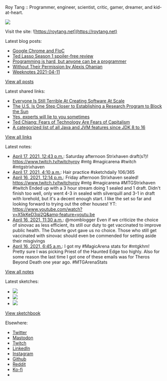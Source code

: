 Roy Tang :: Programmer, engineer, scientist, critic, gamer, dreamer, and kid-at-heart.

![](https://roytang.net/static/img/profile.jpg)

Visit the site: ![https://roytang.net](https://roytang.net)

Latest blog posts:

- [Google Chrome and FloC](https://roytang.net/2021/04/chrome-floc/)
- [Ted Lasso Season 1 spoiler-free review](https://roytang.net/2021/04/ted-lasso-s1/)
- [Programming is hard, but anyone can be a programmer](https://roytang.net/2021/04/programming-is-hard/)
- [Without Their Permission by Alexis Ohanian](https://roytang.net/2021/04/without-their-permission/)
- [Weeknotes 2021-04-11](https://roytang.net/2021/04/weeknotes-2021-04-11/)

[View all posts](https://roytang.net/blog)

Latest shared links:

- [Everyone Is Still Terrible At Creating Software At Scale](https://roytang.net/2021/04/everyone-is-still-terrible-at-creating-software-at-scale/)
- [The U.S. Is One Step Closer to Establishing a Research Program to Block the Sun](https://roytang.net/2021/04/the-us-is-one-step-closer-to-establishing-a-research-program-to-block-the-sun/)
- [Yes, experts will lie to you sometimes](https://roytang.net/2021/04/yes-experts-will-lie-to-you-sometimes/)
- [Ted Chiang: Fears of Technology Are Fears of Capitalism](https://roytang.net/2021/04/ted-chiang-fears-of-technology-are-fears-of-capitalism/)
- [A categorized list of all Java and JVM features since JDK 8 to 16](https://roytang.net/2021/04/a-categorized-list-of-all-java-and-jvm-features-since-jdk-8-to-16/)

[View all links](https://roytang.net/links)

Latest notes:

- [April 17, 2021, 12:43 p.m.](https://roytang.net/2021/04/1383279982311399434/): Saturday afternoon Strixhaven draft(s?)! https://www.twitch.tv/twitchyroy #mtg #magicarena #twitch #mtgstrixhaven
- [April 17, 2021, 4:10 a.m.](https://roytang.net/2021/04/1383150746334466051/): Hair practice #sketchdaily 106/365
- [April 16, 2021, 12:14 p.m.](https://roytang.net/2021/04/1382910148306427907/): Friday afternoon Strixhaven sealed! https://www.twitch.tv/twitchyroy #mtg #magicarena #MTGStrixhaven #twitch Ended up with a 3 hour stream doing 1 sealed and 1 draft. Didn&#x27;t finish too well, only went 4-3 in sealed with silverquill and 3-1 in draft with lorehold, but it&#x27;s a decent enough start. I like the set so far and looking forward to trying out the other houses! YT: https://www.youtube.com/watch?v=X5kKeD3qj2Q&amp;feature=youtu.be
- [April 16, 2021, 11:30 a.m.](https://roytang.net/2021/04/1382899175189221378/): @momblogger Even if we criticize the choice of sinovac as less efficient, its still our duty to get vaccinated to improve public health. The Duterte govt gave us no choice. Those who still get vaccinated with sinovac should even be commended for setting aside their misgivings
- [April 16, 2021, 6:45 a.m.](https://roytang.net/2021/04/1382827402338848769/): I got my #MagicArena stats for #mtgkhm! Pretty sure I was picking Priest of the Haunted Edge too highly. Also for some reason the last time I got one of these emails was for Theros Beyond Death one year ago. #MTGArenaStats

[View all notes](https://roytang.net/notes)

Latest sketches:


- ![](https://roytang.net/media/cache/49/08/4908965f1b468d46afbf2d45f78f2f66.jpg)
- ![](https://roytang.net/media/cache/52/be/52be1c262c6658c4f435c8b7097501af.jpg)
- ![](https://roytang.net/media/cache/a1/ed/a1ed3ee9f25d30366b5de4e796dd2d41.jpg)

[View sketchbook](https://roytang.net/albums/sketchbook)


Elsewhere:

- [Twitter](https://twitter.com/roytang)
- [Mastodon](https://mastodon.technology/@roytang)
- [Twitch](https://twitch.tv/twitchyroy)
- [LinkedIn](https://www.linkedin.com/in/roytang)
- [Instagram](https://instagram.com/roytang0400)
- [Github](https://github.com/roytang)
- [Reddit](https://reddit.com/u/hungryroy)
- [Ko-fi](https://ko-fi.com/roytang)
- [](mailto:hello@roytang.net)